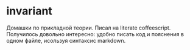 # invariant
Домашки по прикладной теории. Писал на literate coffeescript. Получилось довольно интересно: удобно писать код и пояснения в одном файле, исользуя синтаксис markdown. 
